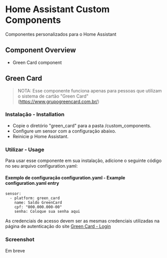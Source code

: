 # Home Assistant Custom Components
Componentes personalizados para o Home Assistant

## Component Overview
- Green Card component

## Green Card
> NOTA: Esse componente funciona apenas para pessoas que utilizam o sistema de cartão "Green Card" (https://www.grupogreencard.com.br/)

### Instalação - Installation

- Copie o diretório "green_card" para a pasta <config dir>/custom_components.
- Configure um sensor com a configuração abaixo.
- Reinicie p Home Assistant.

### Utilizar - Usage
Para usar esse componente em sua instalação, adicione o seguinte código no seu arquivo configuration.yaml:

#### Exemplo de configuração configuration.yaml - Example configuration.yaml entry

```
sensor:
  - platform: green_card
    name: Saldo GreenCard
    cpf: "000.000.000-00"  
    senha: Coloque sua senha aqui
```

As credenciais de acesso devem ser as mesmas credenciais utilizadas na página de autenticação do site [Green Card - Login](https://www.grupogreencard.com.br/sysweb/site/loga_usuario) 

### Screenshot
Em breve
